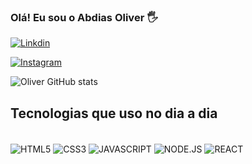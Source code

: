 
### Olá! Eu sou o Abdias Oliver 🖐

[![Linkdin](https://img.shields.io/badge/LinkedIn-0077B5?style=for-the-badge&logo=linkedin&logoColor=white)](www.linkedin.com/in/abdias-santos)

[![Instagram](https://img.shields.io/badge/Instagram-E4405F?style=for-the-badge&logo=instagram&logoColor=white)](@abdias_oliver)

![Oliver GitHub stats](https://github-readme-stats.vercel.app/api?username=abdiasoliver&show_icons=true&theme=dracula)

## Tecnologias que uso no dia a dia

<div style="display : inline_block"><br/>
 <img align="center" alt="HTML5" src="https://img.shields.io/badge/HTML5-E34F26?style=for-the-badge&logo=html5&logoColor=white"/>

 <img align="center" alt="CSS3" src="https://img.shields.io/badge/CSS3-1572B6?style=for-the-badge&logo=css3&logoColor=white"/>

 <img align="center" alt="JAVASCRIPT" src="https://img.shields.io/badge/JavaScript-323330?style=for-the-badge&logo=javascript&logoColor=F7DF1E"/>

 <img align="center" alt="NODE.JS" src="https://img.shields.io/badge/Node.js-43853D?style=for-the-badge&logo=node.js&logoColor=white"/>

<img align="center" alt="REACT" src="https://img.shields.io/badge/React-20232A?style=for-the-badge&logo=react&logoColor=61DAFB"/>

</div>
